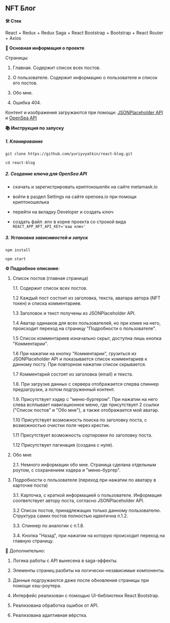 ## NFT Блог

**🛠️ Стек**

React + Redux + Redux Saga + React Bootstrap + Bootstrap + React Router + Axios

**💬 Основная информация о проекте**

Страницы:

1. Главная. Содержит список всех постов.

2. О пользователе. Содержит информацию о пользователе и список его постов.

3. Обо мне.

4. Ошибка 404.

Контент и изображения загружаются при помощи: [JSONPlaceholder API](https://jsonplaceholder.typicode.com) и [OpenSea API](https://docs.opensea.io/v1.0/reference/api-overview)

**📚 Инструкция по запуску**

##### 1. Клонирование

```
git clone https://github.com/yuriyvyatkin/react-blog.git
```

```
cd react-blog
```

##### 2. Создание ключа для OpenSea API

- скачать и зарегистрировать криптокошелёк на сайте metamask.io

- войти в раздел Settings на сайте opensea.io при помощи криптокошелька

- перейти на вкладку Developer и создать ключ

- создать файл .env в корне проекта со строкой вида ```REACT_APP_NFT_API_KEY='ваш ключ'```

##### 3. Установка зависимостей и запуск

```
npm install
```

```
npm start
```

**⚙️ Подробное описание**:

1. Список постов (главная страница)

   1.1. Содержит список всех постов.

   1.2 Каждый пост состоит из заголовка, текста, аватара автора (NFT токен) и списка комментариев.

   1.3 Заголовок и текст получены из JSONPlaceholder API.

   1.4 Аватар одинаков для всех пользователей, но при клике на него, происходит переход на страницу "Подробности о пользователе".

   1.5 Список комментариев изначально скрыт, доступна лишь кнопка "Комментарии".

   1.6 При нажатии на кнопку "Комментарии", грузиться из JSONPlaceholder API и показывается список комментариев к данному посту. При повторном нажатии список скрывается.

   1.7 Комментарий состоят из заголовка (email) и текста.

   1.8. При загрузке данных с сервера отображается сперва спиннер предзагрузки, а потом подгруженный контент.

   1.9. Присутствует хэдер с "меню-бургером". При нажатии на него слева всплывает навигационное меню, где присутствует 2 ссылки ("Список постов" и "Обо мне"), а также отображается мой аватар.

   1.10 Присутствует возможность поиска по заголовку поста, с возможностью очистки поля через крестик.

   1.11 Присутствует возможность сортировки по заголовку поста.

   1.12 Присутствует пагинация (создана с нуля).

2. Обо мне

   2.1. Немного информации обо мне. Страница сделана отдельным роутом, с сохранением хэдера и "меню-бургер".

3. Подробности о пользователе (переход при нажатии по аватару в карточке поста)

   3.1. Карточка, с краткой информацией о пользователе. Информация соответствует автору поста, согласно JSONPlaceholder API.

   3.2 Список постов, принадлежащих только данному пользователю.  Структура самих постов полностью идентична п.1.2.

   3.3. Спиннер по аналогии с п.1.8.

   3.4. Кнопка "Назад", при нажатии на которую происходит переход на главную страницу.

📝 Дополнительно:

1. Логика работы с API вынесена в saga-эффекты.

2. Элементы страниц разбиты на логически-независимые компоненты.

4. Данные подгружаются даже после обновления страницы при помощи хэш-роутера.

5. Интерфейс реализован с помощью UI-библиотеки React Bootstrap.

6. Реализована обработка ошибок от API.

7. Реализована адаптивная вёрстка.
